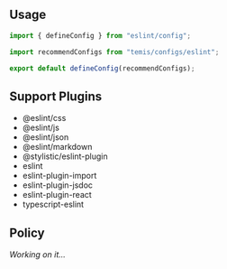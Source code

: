 ## Usage

```js
import { defineConfig } from "eslint/config";

import recommendConfigs from "temis/configs/eslint";

export default defineConfig(recommendConfigs);
```

## Support Plugins

- @eslint/css
- @eslint/js
- @eslint/json
- @eslint/markdown
- @stylistic/eslint-plugin
- eslint
- eslint-plugin-import
- eslint-plugin-jsdoc
- eslint-plugin-react
- typescript-eslint

## Policy

*Working on it...*
